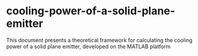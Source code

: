 # cooling-power-of-a-solid-plane-emitter
This document presents a theoretical framework for calculating the cooling power of a solid plane emitter, developed on the MATLAB platform
